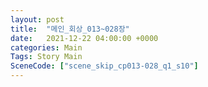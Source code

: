 ```yaml
---
layout: post
title:  "메인_회상_013~028장"
date:   2021-12-22 04:00:00 +0000
categories: Main
Tags: Story Main
SceneCode: ["scene_skip_cp013-028_q1_s10"]
---
```

